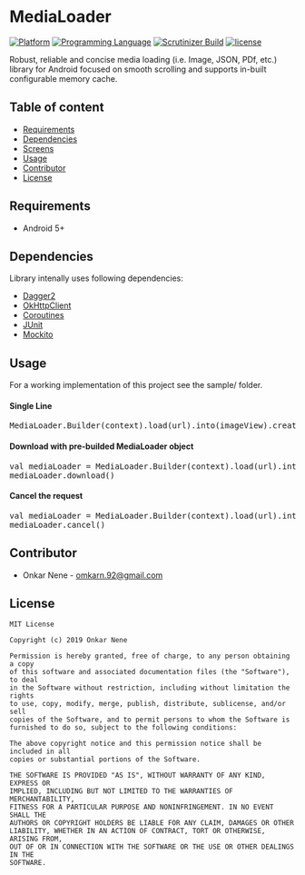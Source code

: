 # MediaLoader

[![Platform](https://img.shields.io/badge/platform-android-yellow.svg)]()
[![Programming Language](https://img.shields.io/badge/language-kotlin-orange.svg)]()
[![Scrutinizer Build](https://api.travis-ci.org/Onkarn92/media-loader.svg)]()
[![license](https://img.shields.io/github/license/mashape/apistatus.svg?maxAge=2592000)](/LICENSE.md)

Robust, reliable and concise media loading (i.e. Image, JSON, PDf, etc.) library for Android focused on smooth scrolling and supports in-built configurable memory cache.

## Table of content
- [Requirements](#Requirements)
- [Dependencies](#Dependencies)
- [Screens](#screens)
- [Usage](#usage)
- [Contributor](#contributor)
- [License](#license)

## Requirements

- Android 5+

## Dependencies

Library intenally uses following dependencies:

- [Dagger2](https://github.com/google/dagger)
- [OkHttpClient](https://github.com/square/okhttp/)
- [Coroutines](https://github.com/Kotlin/kotlinx.coroutines)
- [JUnit](https://github.com/junit-team/junit4)
- [Mockito](https://github.com/mockito/mockito)

## Usage

For a working implementation of this project see the sample/ folder.

#### Single Line
<pre>MediaLoader.Builder<View>(context).load(url).into(imageView).create().download()</pre>

#### Download with pre-builded MediaLoader object
<pre>
val mediaLoader = MediaLoader.Builder<View>(context).load(url).into(imageView).create()
mediaLoader.download()
</pre>
  
#### Cancel the request
<pre>
val mediaLoader = MediaLoader.Builder<View>(context).load(url).into(imageView).create()
mediaLoader.cancel()
</pre>

## Contributor

* Onkar Nene - omkarn.92@gmail.com

## License

```
MIT License

Copyright (c) 2019 Onkar Nene

Permission is hereby granted, free of charge, to any person obtaining a copy
of this software and associated documentation files (the "Software"), to deal
in the Software without restriction, including without limitation the rights
to use, copy, modify, merge, publish, distribute, sublicense, and/or sell
copies of the Software, and to permit persons to whom the Software is
furnished to do so, subject to the following conditions:

The above copyright notice and this permission notice shall be included in all
copies or substantial portions of the Software.

THE SOFTWARE IS PROVIDED "AS IS", WITHOUT WARRANTY OF ANY KIND, EXPRESS OR
IMPLIED, INCLUDING BUT NOT LIMITED TO THE WARRANTIES OF MERCHANTABILITY,
FITNESS FOR A PARTICULAR PURPOSE AND NONINFRINGEMENT. IN NO EVENT SHALL THE
AUTHORS OR COPYRIGHT HOLDERS BE LIABLE FOR ANY CLAIM, DAMAGES OR OTHER
LIABILITY, WHETHER IN AN ACTION OF CONTRACT, TORT OR OTHERWISE, ARISING FROM,
OUT OF OR IN CONNECTION WITH THE SOFTWARE OR THE USE OR OTHER DEALINGS IN THE
SOFTWARE.
```
